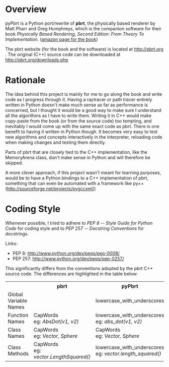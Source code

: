 Overview
========

pyPbrt is a Python port/rewrite of <b>pbrt</b>, the physically based renderer by Matt Pharr and Greg Humphreys, which is the companion software for their book <i>Physically Based Rendering, Second Edition: From Theory To Implementation</i>.
(<a href="http://www.amazon.com/Physically-Based-Rendering-Second-Implementation/dp/0123750792">amazon page for the book</a>)

The pbrt website (for the book and the software) is located at http://pbrt.org .
The original (C++) source code can be downloaded at http://pbrt.org/downloads.php


Rationale
=========

The idea behind this project is mainly for me to go along the book and write code as I progress through it.
Having a raytracer or path tracer entirely written in Python doesn't make much sense as far as performance is concerned,
but I thought it would be a good way to make sure I understand all the algorithms as I have to write them. Writing it in C++
would make copy-paste from the book (or from the source code) too tempting, and inevitably I would come up with the same exact code
as pbrt.
There is one benefit to having it written in Python though. It becomes very easy to test new algorithms and concepts interactively in the
interpreter, reloading code when making changes and testing them directly.

Parts of pbrt that are closely tied to the C++ implementation, like the MemoryArena class, don't make sense in Python and will therefore be skipped.

A more clever approach, if this project wasn't meant for learning purposes, would be to have a Python bindings to a C++ implementation of pbrt, something that can even be 
automated with a framework like py++ (http://sourceforge.net/projects/pygccxml/)


Coding Style
============

Whenever possible, I tried to adhere to <i>PEP 8 -- Style Guide for Python Code</i> for coding style and to <i>PEP 257 -- Docstring Conventions</i> for docstrings.

Links:
* PEP 8: http://www.python.org/dev/peps/pep-0008/
* PEP 257: http://www.python.org/dev/peps/pep-0257/

This significantly differs from the conventions adopted by the pbrt C++ source code.
The differences are highlighted in the table below:

<table>
  <tr>
    <th></th><th>pbrt</th><th>pyPbrt</th>
  </tr>
  <tr>
    <td>Global Variable Names</td><td></td><td>lowercase_with_underscores</td>
  </tr>
  <tr>
    <td>Function Names</td><td>CapWords<br>eg: <i>AbsDot(v1, v2)</i></td><td>lowercase_with_underscores<br>eg: <i>abs_dot(v1, v2)</i></td>
  </tr>
  <tr>
    <td>Class Names</td><td>CapWords<br>eg: <i>Vector, Sphere</i></td><td>CapWords<br>eg: <i>Vector, Sphere</i></td>
  </tr>
  <tr>
    <td>Class Methods</td><td>CapWords<br>eg: <i>vector.LengthSquared()</i></td><td>lowercase_with_underscores<br>eg: <i>vector.length_squared()</i></td>
  </tr>
</table>
